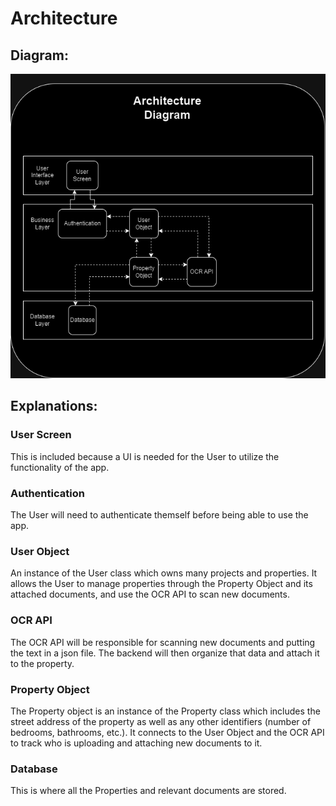 # Architecture

## Diagram:

![image](architecture.png "Architecture Diagram")

## Explanations:

### User Screen
This is included because a UI is needed for the User to utilize the functionality of the app.

### Authentication
The User will need to authenticate themself before being able to use the app.

### User Object
An instance of the User class which owns many projects and properties. It allows the User to manage properties through the Property Object and its attached documents, and use the OCR API to scan new documents.

### OCR API
The OCR API will be responsible for scanning new documents and putting the text in a json file. The backend will then organize that data and attach it to the property.

### Property Object
The Property object is an instance of the Property class which includes the street address of the property as well as any other identifiers (number of bedrooms, bathrooms, etc.). It connects to the User Object and the OCR API to track who is uploading and attaching new documents to it.

### Database
This is where all the Properties and relevant documents are stored.



